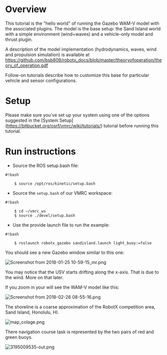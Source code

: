 # Overview

This tutorial is the "hello world" of running the Gazebo WAM-V model with the associated plugins.  The model is the base setup: the Sand Island world with a simple environment (wind+waves) and a vehicle-only model and thrust plugin.  

A description of the model implementation (hydrodynamics, waves, wind and propulsion simulation) is available at https://github.com/bsb808/robotx_docs/blob/master/theoryofoperation/theory_of_operation.pdf

Follow-on tutorials describe how to customize this base for particular vehicle and sensor configurations.

# Setup

Please make sure you've set up your system using one of the options suggested in the [System Setup]
(https://bitbucket.org/osrf/vmrc/wiki/tutorials/) tutorial before running this tutorial.

# Run instructions

* Source the ROS setup.bash file:

```
#!bash
    
    $ source /opt/ros/kinetic/setup.bash

```

* Source the `setup.bash` of our VMRC workspace:

```
#!bash
    
    $ cd ~/vmrc_ws
    $ source ./devel/setup.bash

```

* Use the provide launch file to run the example:

```
#!bash

    $ roslaunch robotx_gazebo sandisland.launch light_buoy:=false

```

You should see a new Gazebo window similar to this one:

![Screenshot from 2018-01-25 10-59-15_mr.png](https://bitbucket.org/repo/BgXLzgM/images/2097879520-Screenshot%20from%202018-01-25%2010-59-15_mr.png)

You may notice that the USV starts drifting along the x-axis.  That is due to the wind.  More on that later.

If you zoom in your will see the WAM-V model like this:

![Screenshot from 2018-02-26 08-55-16.png](https://bitbucket.org/repo/BgXLzgM/images/4154749175-Screenshot%20from%202018-02-26%2008-55-16.png)

The shoreline is a coarse approximation of the RobotX competition area, Sand Island, Honolulu, HI.  

![map_colage.png](https://bitbucket.org/repo/BgXLzgM/images/869375701-map_colage.png)

There navigation course task is represented by the two pairs of red and green buoys.

![3195009535-out.png](https://bitbucket.org/repo/BgXLzgM/images/3465846643-3195009535-out.png)